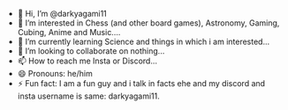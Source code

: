 - 👋 Hi, I’m @darkyagami11
- 👀 I’m interested in Chess (and other board games), Astronomy, Gaming, Cubing, Anime and Music....
- 🌱 I’m currently learning Science and things in which i am interested...
- 💞️ I’m looking to collaborate on nothing...
- 📫 How to reach me Insta or Discord...
- 😄 Pronouns: he/him
- ⚡ Fun fact: I am a fun guy and i talk in facts ehe and my discord and insta username is same: darkyagami11.

<!---
darkyagami11/darkyagami11 is a ✨ special ✨ repository because its `README.md` (this file) appears on your GitHub profile.
You can click the Preview link to take a look at your changes.
--->
